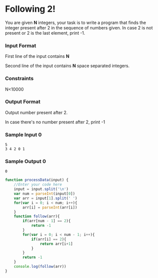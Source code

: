 # Following 2!

You are given **N** integers, your task is to write a program that finds the integer present after 2 in the sequence of numbers given. In case 2 is not present or 2 is the last element, print -1.

### Input Format

First line of the input contains **N**

Second line of the input contains **N** space separated integers.

### Constraints

N<10000

### Output Format

Output number present after 2.

In case there's no number present after 2, print -1

### Sample Input 0

```
5
3 4 2 0 1
```

### Sample Output 0
```
0
```

```javascript
function processData(input) {
    //Enter your code here
    input = input.split('\n')
    var num = parseInt(input[0])
    var arr = input[1].split(' ')
    for(var i = 0; i < num; i++){
        arr[i] = parseInt(arr[i])
    }
    function follow(arr){
        if(arr[num - 1] == 2){
            return -1
        }
        for(var i = 0; i < num - 1; i++){
            if(arr[i] == 2){
                return arr[i+1]
            }
        }
        return -1
    }
    console.log(follow(arr))  
}      
```


